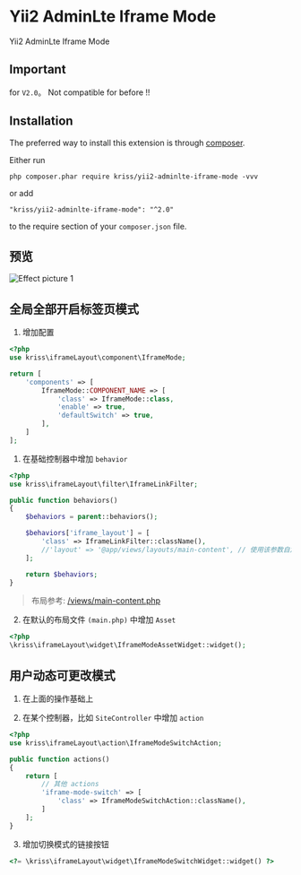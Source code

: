 Yii2 AdminLte Iframe Mode
=========================
Yii2 AdminLte Iframe Mode

Important
------------
for `V2.0`。 Not compatible for before !!

Installation
------------

The preferred way to install this extension is through [composer](http://getcomposer.org/download/).

Either run

```
php composer.phar require kriss/yii2-adminlte-iframe-mode -vvv
```

or add

```
"kriss/yii2-adminlte-iframe-mode": "^2.0"
```

to the require section of your `composer.json` file.

预览
-----
![Effect picture 1](https://github.com/krissss/yii2-adminlte-iframe-mode/blob/master/preview.gif "Effect picture 1")  

全局全部开启标签页模式
-----

1. 增加配置

```php
<?php
use kriss\iframeLayout\component\IframeMode;

return [
    'components' => [
        IframeMode::COMPONENT_NAME => [
            'class' => IframeMode::class,
            'enable' => true,
            'defaultSwitch' => true,
        ],
    ]
];

```

1. 在基础控制器中增加 `behavior`

```php
<?php
use kriss\iframeLayout\filter\IframeLinkFilter;

public function behaviors()
{
    $behaviors = parent::behaviors();

    $behaviors['iframe_layout'] = [
        'class' => IframeLinkFilter::className(),
        //'layout' => '@app/views/layouts/main-content', // 使用该参数自定义布局
    ];

    return $behaviors;
}
```

> 布局参考: [/views/main-content.php](https://github.com/krissss/yii2-adminlte-iframe-mode/blob/master/src/views/main-content.php)

2. 在默认的布局文件 `(main.php)` 中增加 `Asset`

```php
<?php
\kriss\iframeLayout\widget\IframeModeAssetWidget::widget();
```
 
用户动态可更改模式
-----
 
1. 在上面的操作基础上
 
2. 在某个控制器，比如 `SiteController` 中增加 `action`
 
```php
<?php
use kriss\iframeLayout\action\IframeModeSwitchAction;

public function actions()
{
    return [
        // 其他 actions
        'iframe-mode-switch' => [
            'class' => IframeModeSwitchAction::className(),
        ]
    ];
}
```
 
3. 增加切换模式的链接按钮

```php
<?= \kriss\iframeLayout\widget\IframeModeSwitchWidget::widget() ?>
```
